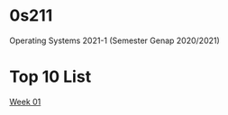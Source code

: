 # 0s211
 Operating Systems 2021-1 (Semester Genap 2020/2021)

# Top 10 List
[Week 01](https://nfrobby.github.io/os211/W01)
